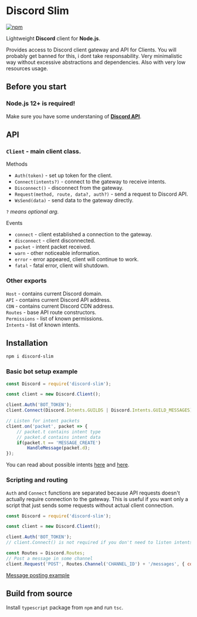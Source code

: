 # Discord Slim
[![npm](https://img.shields.io/npm/v/discord-slim?style=for-the-badge)](https://www.npmjs.com/package/discord-slim)  

Lightweight **Discord** client for **Node.js**.  

Provides access to Discord client gateway and API for Clients.
You will probably get banned for this, i dont take responsability.
Very minimalistic way without excessive abstractions and dependencies. Also with very low resources usage.  

## Before you start
### **Node.js** 12+ is required!
Make sure you have some understaning of **[Discord API](https://discordapp.com/developers/docs)**.  

## API

### `Client` - main client class.  
Methods  
* `Auth(token)` - set up token for the client.  
* `Connect(intents?)` - connect to the gateway to receive intents.  
* `Disconnect()` - disconnect from the gateway.  
* `Request(method, route, data?, auth?)` - send a request to Discord API.  
* `WsSend(data)` - send data to the gateway directly.  

`?` *means optional arg.*

Events  
* `connect` - client established a connection to the gateway.
* `disconnect` - client disconnected.
* `packet` - intent packet received.
* `warn` - other noticeable information.
* `error` - error appeared, client will continue to work.
* `fatal` - fatal error, client will shutdown.

### Other exports
`Host` - contains current Discord domain.  
`API` - contains current Discord API address.  
`CDN` - contains current Discord CDN address.  
`Routes` - base API route constructors.  
`Permissions` - list of known permissions.  
`Intents` - list of known intents.  

## Installation
```sh
npm i discord-slim
```

### Basic bot setup example
```js
const Discord = require('discord-slim');

const client = new Discord.Client();

client.Auth('BOT_TOKEN');
client.Connect(Discord.Intents.GUILDS | Discord.Intents.GUILD_MESSAGES);

// Listen for intent packets
client.on('packet', packet => {
    // packet.t contains intent type
    // packet.d contains intent data
    if(packet.t == 'MESSAGE_CREATE')
        HandleMessage(packet.d);
});
```
You can read about possible intents [here](https://discordapp.com/developers/docs/topics/gateway#gateway-intents) and [here](https://discordapp.com/developers/docs/topics/gateway#commands-and-events-gateway-events).  

### Scripting and routing
`Auth` and `Connect` functions are separated because API requests doesn't actually require connection to the gateway. This is useful if you want only a script that just sends some requests without actual client connection.  
```js
const Discord = require('discord-slim');

const client = new Discord.Client();

client.Auth('BOT_TOKEN');
// client.Connect() is not required if you don't need to listen intents

const Routes = Discord.Routes;
// Post a message in some channel
client.Request('POST', Routes.Channel('CHANNEL_ID') + '/messages', { content: 'Hello!' });
```
[Message posting example](https://discordapp.com/developers/docs/resources/channel#create-message)  

## Build from source
Install `typescript` package from `npm` and run `tsc`.  

